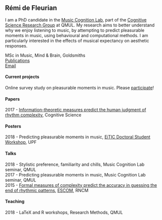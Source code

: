 ## Rémi de Fleurian

I am a PhD candidate in the [Music Cognition Lab](http://music-cognition.eecs.qmul.ac.uk/), part of the [Cognitive Science Research Group](http://cogsci.eecs.qmul.ac.uk/) at QMUL. My research aims to better understand why we enjoy listening to music, by attempting to predict pleasurable moments in music, using behavioural and computational methods. I am particularly interested in the effects of musical expectancy on aesthetic responses.

MSc in Music, Mind & Brain, Goldsmiths  
[Publications](https://scholar.google.co.uk/citations?user=kH6xaHsAAAAJ)   
[Email](mailto:r.defleurian@qmul.ac.uk)

#### Current projects
Online survey study on pleasurable moments in music. Please [participate](https://qmulsciences.qualtrics.com/jfe/form/SV_24CEZwe2NiaiP7n)!

#### Papers
2017 - [Information-theoretic measures predict the human judgment of rhythm complexity](https://github.com/remidefleurian/remidefleurian.github.io/raw/master/papers/defleurian2017.pdf), Cognitive Science

#### Posters
2018 - Predicting pleasurable moments in music, [EiTIC Doctoral Student Workshop](https://www.upf.edu/web/etic_doctoral_workshop/), UPF

#### Talks
2018 - Stylistic preference, familiarity and chills, Music Cognition Lab seminar, QMUL  
2017 - Predicting pleasurable moments in music, Music Cognition Lab seminar, QMUL  
2015 - [Formal measures of complexity predict the accuracy in guessing the end of rhythmic patterns](https://github.com/remidefleurian/remidefleurian.github.io/raw/master/talks/defleurian2015.pdf), [ESCOM](http://www.escom.org/conferences-triennial.html), RNCM

#### Teaching
2018 - LaTeX and R workshops, Research Methods, QMUL